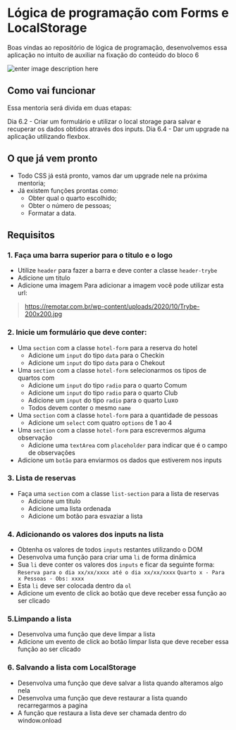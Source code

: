 

# Lógica de programação com Forms e LocalStorage

  Boas vindas ao repositório de lógica de programação, desenvolvemos essa aplicação no intuito de auxiliar na fixação do conteúdo do bloco 6

![enter image description here](https://i.ibb.co/WxjmvMn/Captura-de-tela-de-2021-12-05-14-23-33.png)

## Como vai funcionar

Essa mentoria será divida em duas etapas:

 Dia 6.2 - Criar um formulário e utilizar o local storage para salvar e recuperar os dados obtidos através dos inputs.
 Dia 6.4 - Dar um upgrade na aplicação utilizando flexbox.

## O que já vem pronto
* Todo CSS  já está pronto, vamos dar um upgrade nele na próxima mentoria;
* Já existem funções prontas como:
	* Obter qual o quarto escolhido;
	* Obter o número de pessoas;
	* Formatar a data.

## Requisitos

### 1. Faça uma barra superior para o titulo e o logo

 * Utilize `header` para fazer a barra e deve conter a classe `header-trybe`
 * Adicione um titulo
 * Adicione uma imagem
 Para adicionar a imagem você pode utilizar esta url:
> https://remotar.com.br/wp-content/uploads/2020/10/Trybe-200x200.jpg

### 2. Inicie um formulário que deve conter:

 * Uma `section` com a classe `hotel-form` para a reserva do hotel
   * Adicione um `input` do tipo `data` para o Checkin
   * Adicione um `input` do tipo `data` para o Chekout
* Uma `section` com a classe `hotel-form` selecionarmos os tipos de quartos com
	* Adicione um `input` do tipo `radio` para o quarto Comum
	* Adicione um `input` do tipo `radio` para o quarto Club
	* Adicione um `input` do tipo `radio` para o quarto Luxo
	* Todos devem conter o mesmo `name`
* Uma `section` com a classe `hotel-form` para a quantidade de pessoas
	* Adicione um `select` com quatro `options` de 1 ao 4
* Uma `section` com a classe `hotel-form` para escrevermos alguma observação
	* Adicione uma `textArea` com `placeholder` para indicar que é o campo de observações
* Adicione um `botão` para enviarmos os dados que estiverem nos inputs

### 3. Lista de reservas
* Faça uma `section` com a classe `list-section` para a lista de reservas
	* Adicione um titulo 
	* Adicione uma lista ordenada
	* Adicione um botão para esvaziar a lista

### 4. Adicionando os valores dos inputs na lista
* Obtenha os valores de todos `inputs` restantes utilizando o DOM
* Desenvolva uma função para criar uma `li` de forma dinâmica 
* Sua `li` deve conter os valores dos `inputs` e ficar da seguinte forma:
`Reserva para o dia xx/xx/xxxx até o dia xx/xx/xxxx`
`Quarto x - Para x Pessoas - Obs: xxxx`
* Esta `li` deve ser colocada dentro da `ol` 
* Adicione um evento de click ao botão que deve receber essa função ao ser clicado

### 5.Limpando a lista
* Desenvolva uma função que deve limpar a lista
* Adicione um evento de click ao botão limpar lista que deve receber essa função ao ser clicado

### 6. Salvando a lista com LocalStorage

*  Desenvolva uma função que deve salvar a lista quando alteramos algo nela
*  Desenvolva uma função que deve restaurar a lista quando recarregarmos a pagina
* A função que restaura a lista deve ser chamada dentro do window.onload
